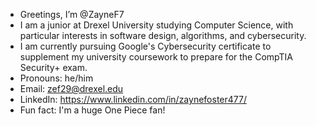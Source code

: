 - Greetings, I’m @ZayneF7
- I am a junior at Drexel University studying Computer Science, with particular interests in software design, algorithms, and cybersecurity. 
- I am currently pursuing Google's Cybersecurity certificate to supplement my university coursework to prepare for the CompTIA Security+ exam.
- Pronouns: he/him
- Email: zef29@drexel.edu
- LinkedIn: https://www.linkedin.com/in/zaynefoster477/
- Fun fact: I'm a huge One Piece fan!

<!---
ZayneF7/ZayneF7 is a ✨ special ✨ repository because its `README.md` (this file) appears on your GitHub profile.
You can click the Preview link to take a look at your changes.
--->

